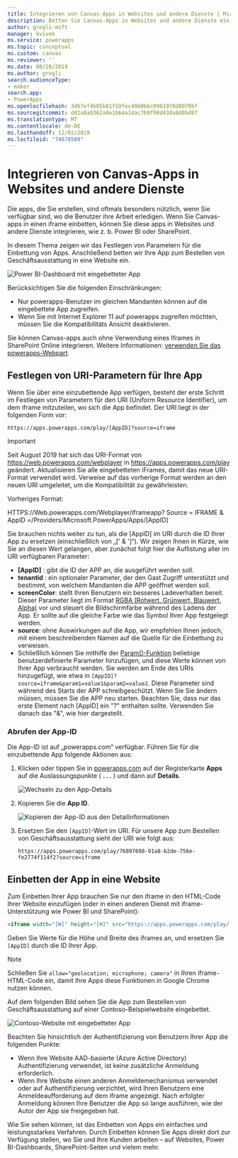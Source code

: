 ```yaml
---
title: Integrieren von Canvas-Apps in Websites und andere Dienste | Microsoft-Dokumentation
description: Betten Sie Canvas-Apps in Websites und andere Dienste ein.
author: gregli-msft
manager: kvivek
ms.service: powerapps
ms.topic: conceptual
ms.custom: canvas
ms.reviewer: ''
ms.date: 08/28/2019
ms.author: gregli
search.audienceType:
- maker
search.app:
- PowerApps
ms.openlocfilehash: 3d67ef4b05b61f59fec49b0bbc0961970d8070bf
ms.sourcegitcommit: dd2a8a0362a8e1b64a1dac7b9f98d43da8d0bd87
ms.translationtype: MT
ms.contentlocale: de-DE
ms.lasthandoff: 12/02/2019
ms.locfileid: "74678509"
---
```

# <a name="integrate-canvas-apps-into-websites-and-other-services"></a>Integrieren von Canvas-Apps in Websites und andere Dienste
Die apps, die Sie erstellen, sind oftmals besonders nützlich, wenn Sie verfügbar sind, wo die Benutzer ihre Arbeit erledigen. Wenn Sie Canvas-apps in einen iframe einbetten, können Sie diese apps in Websites und andere Dienste integrieren, wie z. b. Power BI oder SharePoint.

In diesem Thema zeigen wir das Festlegen von Parametern für die Einbettung von Apps. Anschließend betten wir Ihre App zum Bestellen von Geschäftsausstattung in eine Website ein.

![Power BI-Dashboard mit eingebetteter App](./media/embed-apps-dev/embed-dashboard.png)

Berücksichtigen Sie die folgenden Einschränkungen:

- Nur powerapps-Benutzer im gleichen Mandanten können auf die eingebettete App zugreifen.
- Wenn Sie mit Internet Explorer 11 auf powerapps zugreifen möchten, müssen Sie die Kompatibilitäts Ansicht deaktivieren.

Sie können Canvas-apps auch ohne Verwendung eines Iframes in SharePoint Online integrieren. Weitere Informationen: [verwenden Sie das powerapps-Webpart](https://support.office.com/article/use-the-powerapps-web-part-6285f05e-e441-408a-99d7-aa688195cd1c).

## <a name="set-uri-parameters-for-your-app"></a>Festlegen von URI-Parametern für Ihre App
Wenn Sie über eine einzubettende App verfügen, besteht der erste Schritt im Festlegen von Parametern für den URI (Uniform Resource Identifier), um dem iframe mitzuteilen, wo sich die App befindet. Der URI liegt in der folgenden Form vor:

```
https://apps.powerapps.com/play/[AppID]?source=iframe
```

> [!IMPORTANT]
> Seit August 2019 hat sich das URI-Format von https://web.powerapps.com/webplayer in https://apps.powerapps.com/play geändert. Aktualisieren Sie alle eingebetteten iFrames, damit das neue URI-Format verwendet wird. Verweise auf das vorherige Format werden an den neuen URI umgeleitet, um die Kompatibilität zu gewährleisten.
>
> Vorheriges Format:
> 
> HTTPS\://Web.powerapps.com/Webplayer/iframeapp? Source = IFRAME & AppID =/Providers/Microsoft.PowerApps/Apps/[AppID]

Sie brauchen nichts weiter zu tun, als die [AppID] im URI durch die ID Ihrer App zu ersetzen (einschließlich von „[' & ']“). Wir zeigen Ihnen in Kürze, wie Sie an diesen Wert gelangen, aber zunächst folgt hier die Auflistung aller im URI verfügbaren Parameter:

* **[AppID]** : gibt die ID der APP an, die ausgeführt werden soll.
* **tenantid** : ein optionaler Parameter, der den Gast Zugriff unterstützt und bestimmt, von welchem Mandanten die APP geöffnet werden soll. 
* **screenColor**: stellt Ihren Benutzern ein besseres Ladeverhalten bereit. Dieser Parameter liegt im Format [RGBA (Rotwert, Grünwert, Blauwert, Alpha)](../canvas-apps/functions/function-colors.md) vor und steuert die Bildschirmfarbe während des Ladens der App. Er sollte auf die gleiche Farbe wie das Symbol Ihrer App festgelegt werden.
* **source**: ohne Auswirkungen auf die App, wir empfehlen Ihnen jedoch, mit einem beschreibenden Namen auf die Quelle für die Einbettung zu verweisen.
* Schließlich können Sie mithilfe der [Param()-Funktion](../canvas-apps/functions/function-param.md) beliebige benutzerdefinierte Parameter hinzufügen, und diese Werte können von Ihrer App verbraucht werden. Sie werden am Ende des URIs hinzugefügt, wie etwa in `[AppID]?source=iframe&param1=value1&param2=value2`. Diese Parameter sind während des Starts der APP schreibgeschützt. Wenn Sie Sie ändern müssen, müssen Sie die APP neu starten. Beachten Sie, dass nur das erste Element nach [AppID] ein "?" enthalten sollte. Verwenden Sie danach das "&", wie hier dargestellt. 

### <a name="get-the-app-id"></a>Abrufen der App-ID
Die App-ID ist auf „powerapps.com“ verfügbar. Führen Sie für die einzubettende App folgende Aktionen aus:

1. Klicken oder tippen Sie in [powerapps.com](https://powerapps.microsoft.com) auf der Registerkarte **Apps** auf die Auslassungspunkte ( **. . .** ) und dann auf **Details**.
   
    ![Wechseln zu den App-Details](./media/embed-apps-dev/details.png)
1. Kopieren Sie die **App ID**.
   
    ![Kopieren der App-ID aus den Detailinformationen](./media/embed-apps-dev/app-id.png)
1. Ersetzen Sie den `[AppID]`-Wert im URI. Für unsere App zum Bestellen von Geschäftsausstattung sieht der URI wie folgt aus:
   
    ```
    https://apps.powerapps.com/play/76897698-91a8-b2de-756e-fe2774f114f2?source=iframe
    ```

## <a name="embed-your-app-in-a-website"></a>Einbetten der App in eine Website
Zum Einbetten Ihrer App brauchen Sie nur den iframe in den HTML-Code Ihrer Website einzufügen (oder in einen anderen Dienst mit iframe-Unterstützung wie Power BI und SharePoint):

```html
<iframe width="[W]" height="[H]" src="https://apps.powerapps.com/play/[AppID]?source=website&screenColor=rgba(165,34,55,1)" allow="geolocation; microphone; camera"/>
```

Geben Sie Werte für die Höhe und Breite des iframes an, und ersetzen Sie `[AppID]` durch die ID Ihrer App.

> [!NOTE]
> Schließen Sie `allow="geolocation; microphone; camera"` in Ihren iframe-HTML-Code ein, damit Ihre Apps diese Funktionen in Google Chrome nutzen können.

Auf dem folgenden Bild sehen Sie die App zum Bestellen von Geschäftsausstattung auf einer Contoso-Beispielwebsite eingebettet.

![Contoso-Website mit eingebetteter App](./media/embed-apps-dev/contoso-website.png)

Beachten Sie hinsichtlich der Authentifizierung von Benutzern Ihrer App die folgenden Punkte:

- Wenn Ihre Website AAD-basierte (Azure Active Directory) Authentifizierung verwendet, ist keine zusätzliche Anmeldung erforderlich.
- Wenn Ihre Website einen anderen Anmeldemechanismus verwendet oder auf Authentifizierung verzichtet, wird Ihren Benutzern eine Anmeldeaufforderung auf dem iframe angezeigt. Nach erfolgter Anmeldung können Ihre Benutzer die App so lange ausführen, wie der Autor der App sie freigegeben hat.

Wie Sie sehen können, ist das Einbetten von Apps ein einfaches und leistungsstarkes Verfahren. Durch Einbetten können Sie Apps direkt dort zur Verfügung stellen, wo Sie und Ihre Kunden arbeiten – auf Websites, Power BI-Dashboards, SharePoint-Seiten und vielem mehr.
